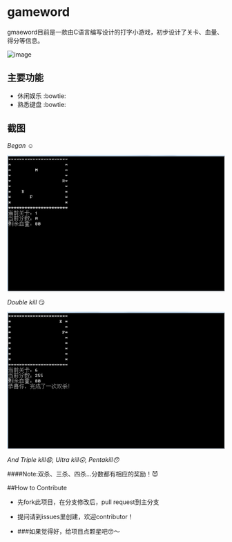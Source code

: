 # gameword
gmaeword目前是一款由C语言编写设计的打字小游戏，初步设计了关卡、血量、得分等信息。

![image](https://github.com/wcyd/gifs/blob/gh-pages/excited/never-ending-story.gif)

## 主要功能
* 休闲娱乐 :bowtie:
* 熟悉键盘 :bowtie:
 
## 截图
*Began* :relaxed:  

![image](https://github.com/wcyd/gameword/blob/master/shot1.png)

*Double kill* :smirk:

![image](https://github.com/wcyd/gameword/blob/master/shot2.png)

*And Triple kill:anguished:, Ultra kill:open_mouth:, Pentakill:hushed:*

####Note:双杀、三杀、四杀...分数都有相应的奖励！:smiling_imp:

##How to Contribute
* 先fork此项目，在分支修改后，pull request到主分支

* 提问请到issues里创建，欢迎contributor！

* ###如果觉得好，给项目点颗星吧:kissing_closed_eyes:～
